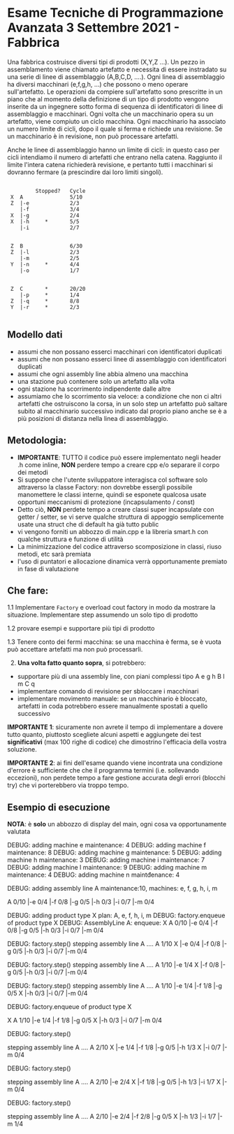 
# Esame Tecniche di Programmazione Avanzata 3 Settembre 2021 - Fabbrica


Una fabbrica costruisce diversi tipi di prodotti (X,Y,Z ...). Un pezzo in assemblamento viene chiamato artefatto e necessita di essere instradato su una serie di linee di assemblaggio (A,B,C,D, ....). Ogni linea di assemblaggio ha diversi macchinari (e,f,g,h, ...) che possono o meno operare sull'artefatto. Le operazioni da compiere sull'artefatto sono prescritte in un piano che al momento della definizione di un tipo di prodotto vengono inserite da un ingegnere sotto forma di sequenza di identificatori di linee di assemblaggio e macchinari.
Ogni volta che un macchinario opera su un artefatto, viene compiuto un ciclo macchina. Ogni macchinario ha associato un numero limite di cicli, dopo il quale si ferma e richiede una revisione. Se un macchinario è in revisione, non può processare artefatti. 

Anche le linee di assemblaggio hanno un limite di cicli: in questo caso per cicli intendiamo il numero di artefatti che entrano nella catena. Raggiunto il limite l'intera catena richiederà revisione, e pertanto tutti i macchinari si dovranno fermare (a prescindire dai loro limiti singoli).


```
 
         Stopped?   Cycle
 X  A               5/10
 Z  |-e             2/3              
    |-f             3/4              
 X  |-g             2/4
 X  |-h     *       5/5
    |-i             2/7

           
 Z  B               6/30            
 Z  |-l             2/3             
    |-m             2/5
 Y  |-n     *       4/4 
    |-o             1/7


 Z  C       *       20/20
    |-p     *       1/4
 Z  |-q     *       8/8
 Y  |-r     *       2/3          


```


## Modello dati


- assumi che non possano esserci macchinari con identificatori duplicati
- assumi che non possano esserci linee di assemblaggio con identificatori duplicati
- assumi che ogni assembly line abbia almeno una macchina
- una stazione può contenere solo un artefatto alla volta
- ogni stazione ha scorrimento indipendente dalle altre
- assumiamo che lo scorrimento sia veloce: a condizione che non ci altri artefatti che ostruiscono la corsa, in un solo step un artefatto può saltare subito al macchinario successivo indicato dal proprio piano anche se è a più posizioni di distanza nella linea di assemblaggio.


## Metodologia:

- **IMPORTANTE**: TUTTO il codice può essere implementato negli header .h come inline, **NON** perdere tempo a creare cpp e/o separare il corpo dei metodi
- Si suppone che l'utente sviluppatore interagisca col software solo attraverso la classe Factory: non dovrebbe essergli possibile manomettere le classi interne, quindi se esponete qualcosa usate opportuni meccanismi di protezione (incapsulamento / const)
- Detto ciò, **NON** perdete tempo a creare classi super incapsulate con getter / setter, se vi serve qualche struttura di appoggio semplicemente usate una struct che di default ha già tutto public
- vi vengono forniti un abbozzo di main.cpp e la libreria smart.h con qualche struttura e funzione di utilità
- La minimizzazione del codice attraverso scomposizione in classi, riuso metodi, etc sarà premiata
- l'uso di puntatori e allocazione dinamica verrà opportunamente premiato in fase di valutazione


## Che fare:


1.1 Implementare `Factory` e overload cout factory in modo da mostrare la situazione. Implementare step assumendo un solo tipo di prodotto

1.2 provare esempi e supportare più tipi di prodotto

1.3 Tenere conto dei fermi macchina: se una macchina è ferma, se è vuota può accettare artefatti ma non può processarli.

2. **Una volta fatto quanto sopra**, si potrebbero:

- supportare più di una assembly line, con piani complessi tipo A e g h B l m C q
- implementare comando di revisione per sbloccare i macchinari
- implementare movimento manuale: se un macchinario è bloccato, artefatti in coda potrebbero essere manualmente spostati a quello successivo

**IMPORTANTE 1**: sicuramente non avrete il tempo di implementare a dovere tutto quanto, piuttosto scegliete alcuni aspetti e aggiungete dei test **significativi** (max 100 righe di codice) che dimostrino l'efficacia della vostra soluzione. 

**IMPORTANTE 2**: ai fini dell'esame quando viene incontrata una condizione d'errore è sufficiente che che il programma termini (i.e. sollevando eccezioni), non perdete tempo a fare gestione accurata degli errori (blocchi try) che vi porterebbero via troppo tempo.

## Esempio di esecuzione

**NOTA**: è **solo** un abbozzo di display del main, ogni cosa va opportunamente valutata


DEBUG: adding machine e maintenance: 4
DEBUG: adding machine f maintenance: 8
DEBUG: adding machine g maintenance: 5
DEBUG: adding machine h maintenance: 3
DEBUG: adding machine i maintenance: 7
DEBUG: adding machine l maintenance: 9
DEBUG: adding machine m maintenance: 4
DEBUG: adding machine n maintđenance: 4

DEBUG: adding assembly line A maintenance:10, machines: e, f, g, h, i, m

  A     0/10
  |-e   0/4
  |-f   0/8
  |-g   0/5
  |-h   0/3
  |-i   0/7
  |-m   0/4


DEBUG: adding product type X plan: A, e, f, h, i, m
DEBUG: factory.enqueue of product type X
DEBUG: AssemblyLine A: enqueue:
X A     0/10
  |-e   0/4
  |-f   0/8
  |-g   0/5
  |-h   0/3
  |-i   0/7
  |-m   0/4


DEBUG: factory.step()
stepping assembly line A ....
  A     1/10
X |-e   0/4
  |-f   0/8
  |-g   0/5
  |-h   0/3
  |-i   0/7
  |-m   0/4

DEBUG: factory.step()
stepping assembly line A ....
  A     1/10
  |-e   1/4
X |-f   0/8
  |-g   0/5
  |-h   0/3
  |-i   0/7
  |-m   0/4


DEBUG: factory.step()
stepping assembly line A ....
  A     1/10
  |-e   1/4
  |-f   1/8
  |-g   0/5
X |-h   0/3
  |-i   0/7
  |-m   0/4


DEBUG: factory.enqueue of product type X

X A     1/10
  |-e   1/4
  |-f   1/8
  |-g   0/5
X |-h   0/3
  |-i   0/7
  |-m   0/4

DEBUG: factory.step()

stepping assembly line A ....
  A     2/10
X |-e   1/4
  |-f   1/8
  |-g   0/5
  |-h   1/3
X |-i   0/7
  |-m   0/4


DEBUG: factory.step()

stepping assembly line A ....
  A     2/10
  |-e   2/4
X |-f   1/8
  |-g   0/5
  |-h   1/3
  |-i   1/7
X |-m   0/4

DEBUG: factory.step()

stepping assembly line A ....
  A     2/10
  |-e   2/4
  |-f   2/8
  |-g   0/5
X |-h   1/3
  |-i   1/7
  |-m   1/4

```
